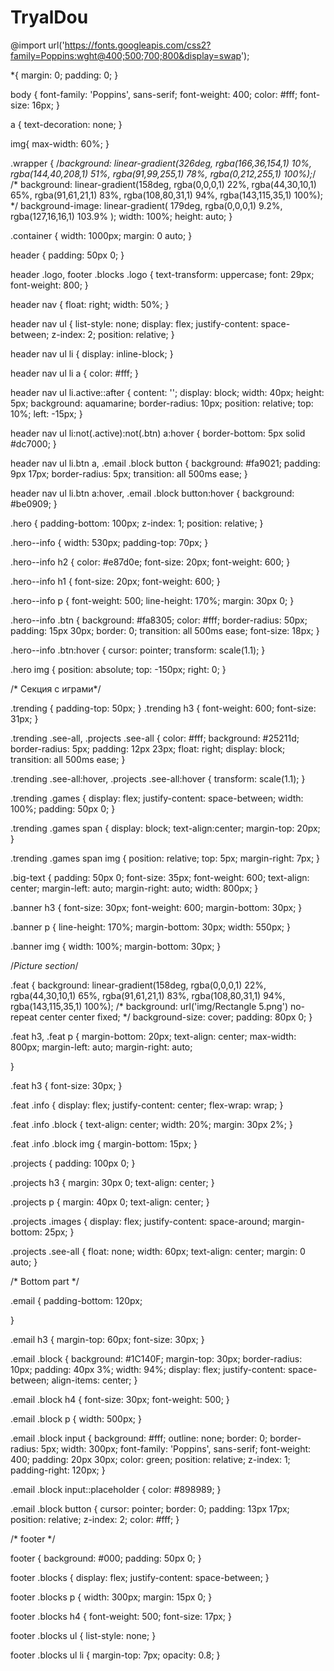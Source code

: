 # TryalDou
@import url('https://fonts.googleapis.com/css2?family=Poppins:wght@400;500;700;800&display=swap');


*{
    margin: 0;
    padding: 0;
}


body {
    font-family: 'Poppins', sans-serif;
    font-weight: 400;
    color: #fff;
    font-size: 16px;
}

a {
    text-decoration: none;
}

img{
    max-width: 60%;
}

.wrapper {
    /*background: linear-gradient(326deg, rgba(166,36,154,1) 10%, rgba(144,40,208,1) 51%, rgba(91,99,255,1) 78%, rgba(0,212,255,1) 100%);*/
    /* background: linear-gradient(158deg, rgba(0,0,0,1) 22%, rgba(44,30,10,1) 65%, rgba(91,61,21,1) 83%, rgba(108,80,31,1) 94%, rgba(143,115,35,1) 100%); */
    background-image: linear-gradient( 179deg,  rgba(0,0,0,1) 9.2%, rgba(127,16,16,1) 103.9% );
    width: 100%;
    height: auto;
}

.container {
    width: 1000px;
    margin: 0 auto;
}

header {
    padding: 50px 0;
}

header .logo,
footer .blocks .logo {
    text-transform: uppercase;
    font: 29px;
    font-weight: 800;
}

header nav {
    float: right;
    width: 50%;
}

header nav ul {
    list-style: none;
    display: flex;
    justify-content: space-between;
    z-index: 2;
    position: relative;
}

header nav ul li {
    display: inline-block;
}

header nav ul li a {
    color: #fff;
}

header nav ul li.active::after {
    content: '';
    display: block;
    width: 40px;
    height: 5px;
    background: aquamarine;
    border-radius: 10px;
    position: relative;
    top: 10%;
    left: -15px;
}

header nav ul li:not(.active):not(.btn) a:hover {
    border-bottom: 5px solid #dc7000;
}

header nav ul li.btn a, 
.email .block button {
    background: #fa9021;
    padding: 9px 17px;
    border-radius: 5px;
    transition: all 500ms ease;
}

header nav ul li.btn a:hover,
.email .block button:hover {
    background: #be0909;
}

.hero {
    padding-bottom: 100px;
    z-index: 1;
    position: relative;
}

.hero--info {
    width: 530px;
    padding-top: 70px;
}

.hero--info h2 {
    color: #e87d0e;
    font-size: 20px;
    font-weight: 600;
}

.hero--info h1 {
    font-size: 20px;
    font-weight: 600;
}

.hero--info p {
    font-weight: 500;
    line-height: 170%;
    margin: 30px 0;
}

.hero--info .btn {
    background: #fa8305;
    color: #fff;
    border-radius: 50px;
    padding: 15px 30px;
    border: 0;
    transition: all 500ms ease;
    font-size: 18px;
}

.hero--info .btn:hover {
    cursor: pointer;
    transform: scale(1.1);
}

.hero img {
    position: absolute;
    top: -150px;
    right: 0;
}

/* Секция с играми*/

.trending {
    padding-top: 50px;
}
.trending h3 {
    font-weight: 600;
    font-size: 31px;
}

.trending .see-all, .projects .see-all {
    color: #fff;
    background: #25211d;
    border-radius: 5px;
    padding: 12px 23px;
    float: right;
    display: block;
    transition: all 500ms ease;
}

.trending .see-all:hover, .projects .see-all:hover {
    transform: scale(1.1);
}

.trending .games {
    display: flex;
    justify-content: space-between;
    width: 100%;
    padding: 50px 0;
}

.trending .games span {
    display: block;
    text-align:center;
    margin-top: 20px;
}

.trending .games span img {
    position: relative;
    top: 5px;
    margin-right: 7px;
}

.big-text {
    padding: 50px 0;
    font-size: 35px;
    font-weight: 600;
    text-align: center;
    margin-left: auto;
    margin-right: auto;
    width: 800px;
}

.banner h3 {
    font-size: 30px;
    font-weight: 600;
    margin-bottom: 30px;
}

.banner p {
    line-height: 170%;
    margin-bottom: 30px;
    width: 550px;
}

.banner img {
    width: 100%;
    margin-bottom: 30px;
}

/*Picture section*/

.feat {
    background: linear-gradient(158deg, rgba(0,0,0,1) 22%, rgba(44,30,10,1) 65%, rgba(91,61,21,1) 83%, rgba(108,80,31,1) 94%, rgba(143,115,35,1) 100%);
    /* background: url('img/Rectangle 5.png') no-repeat center center fixed; */
    background-size: cover;
    padding: 80px 0;
}

.feat h3, 
.feat p {
    margin-bottom: 20px;
    text-align: center;
    max-width: 800px;
    margin-left: auto;
    margin-right: auto;

}

.feat h3 {
    font-size: 30px;
}

.feat .info {
    display: flex;
    justify-content: center;
    flex-wrap: wrap;
}

.feat .info .block {
    text-align: center;
    width: 20%;
    margin: 30px 2%;
}

.feat .info .block img {
    margin-bottom: 15px;
}

.projects {
    padding: 100px 0;
}

.projects h3 {
    margin: 30px 0;
    text-align: center;
}

.projects p {
    margin: 40px 0;
    text-align: center;
}

.projects .images {
    display: flex;
    justify-content: space-around;
    margin-bottom: 25px;
}

.projects .see-all {
    float: none;
    width: 60px;
    text-align: center;
    margin: 0 auto;
}

/* Bottom part */

.email {
    padding-bottom: 120px;
    
}

.email h3 {
    margin-top: 60px;
    font-size: 30px;
}

.email .block {
    background: #1C140F;
    margin-top: 30px;
    border-radius: 10px;
    padding: 40px 3%;
    width: 94%;
    display: flex;
    justify-content: space-between;
    align-items: center;
}

.email .block h4 {
    font-size: 30px;
    font-weight: 500;
}

.email .block p {
    width: 500px;
}

.email .block input {
    background: #fff;
    outline: none;
    border: 0;
    border-radius: 5px;
    width: 300px;
    font-family: 'Poppins', sans-serif;
    font-weight: 400;
    padding: 20px 30px;
    color: green;
    position: relative;
    z-index: 1;
    padding-right: 120px;
}

.email .block input::placeholder {
    color: #898989;
}

.email .block button {
    cursor: pointer;
    border: 0;
    padding: 13px 17px;
    position: relative;
    z-index: 2;
    color: #fff;
}

/* footer */

footer {
    background: #000;
    padding: 50px 0;
}

footer .blocks {
    display: flex;
    justify-content: space-between;
}

footer .blocks p {
    width: 300px;
    margin: 15px 0;
}

footer .blocks h4 {
    font-weight: 500;
    font-size: 17px;
}

footer .blocks ul {
    list-style: none;
}

footer .blocks ul li {
    margin-top: 7px;
    opacity: 0.8;
}
